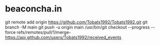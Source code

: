 # beaconcha.in
git remote add origin https://github.com/Tobats1992/Tobats1992.git git branch -M main git push -u origin main
/usr/bin/git checkout --progress --force refs/remotes/pull/1/merge-https://api.github.com/users/Tobats1992/received_events
